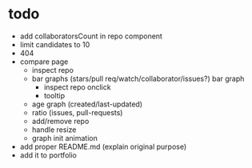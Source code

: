 # todo


- add collaboratorsCount in repo component
- limit candidates to 10
- 404
- compare page
  - inspect repo
  - bar graphs (stars/pull req/watch/collaborator/issues?) bar graph
    - inspect repo onclick
    - tooltip
  - age graph (created/last-updated)
  - ratio (issues, pull-requests)
  - add/remove repo
  - handle resize
  - graph init animation
- add proper README.md (explain original purpose)
- add it to portfolio